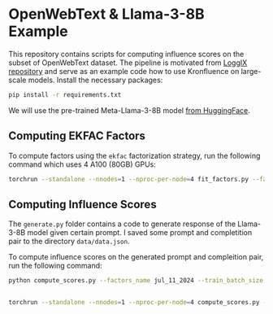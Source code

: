 # OpenWebText & Llama-3-8B Example

This repository contains scripts for computing influence scores on the subset of OpenWebText dataset. 
The pipeline is motivated from [LoggIX repository](https://github.com/logix-project/logix/tree/main/examples/language_modeling) and serve as an example code how to use Kronfluence on large-scale models.
Install the necessary packages:

```bash
pip install -r requirements.txt
```

We will use the pre-trained Meta-Llama-3-8B model [from HuggingFace](https://huggingface.co/meta-llama/Meta-Llama-3-8B).

## Computing EKFAC Factors

To compute factors using the `ekfac` factorization strategy, run the following command which uses 4 A100 (80GB) GPUs:

```bash
torchrun --standalone --nnodes=1 --nproc-per-node=4 fit_factors.py --factors_name jul_11_2024 --factor_batch_size 4
```

## Computing Influence Scores

The `generate.py` folder contains a code to generate response of the Llama-3-8B model given certain prompt.
I saved some prompt and completition pair to the directory `data/data.json`. 

To compute influence scores on the generated prompt and compleition pair, run the following command:

```bash
python compute_scores.py --factors_name jul_11_2024 --train_batch_size 8 --query_gradient_rank 32


torchrun --standalone --nnodes=1 --nproc-per-node=4 compute_scores.py --train_batch_size 8 --query_gradient_rank 32
```

